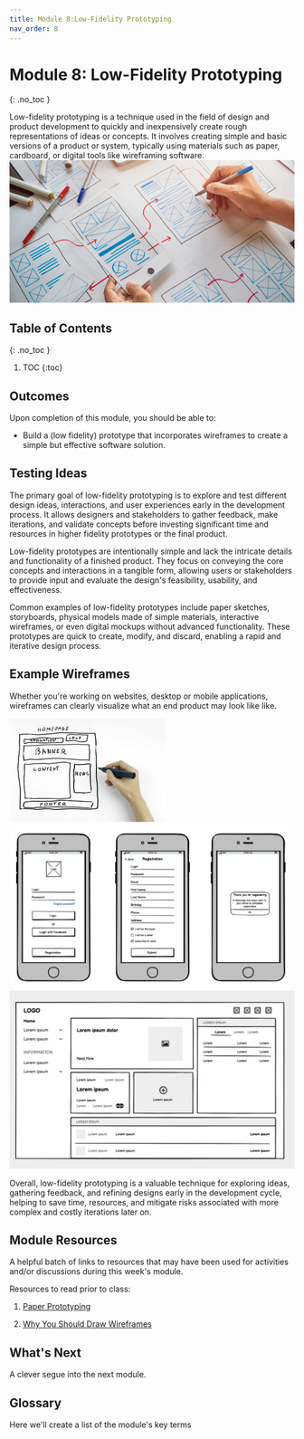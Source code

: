 ```yaml
---
title: Module 8:Low-Fidelity Prototyping
nav_order: 8
---
```


<!-- prettier-ignore-start -->

# Module 8: Low-Fidelity Prototyping
{: .no_toc }

Low-fidelity prototyping is a technique used in the field of design and product development to quickly and inexpensively create rough representations of ideas or concepts. It involves creating simple and basic versions of a product or system, typically using materials such as paper, cardboard, or digital tools like wireframing software. ![Protoyping](proto.PNG)

## Table of Contents
{: .no_toc }

1. TOC
{:toc}

<!-- prettier-ignore-end -->

## Outcomes

Upon completion of this module, you should be able to:

- Build a (low fidelity) prototype that incorporates wireframes to create a simple but effective software solution.

## Testing Ideas

The primary goal of low-fidelity prototyping is to explore and test different design ideas, interactions, and user experiences early in the development process. It allows designers and stakeholders to gather feedback, make iterations, and validate concepts before investing significant time and resources in higher fidelity prototypes or the final product.

Low-fidelity prototypes are intentionally simple and lack the intricate details and functionality of a finished product. They focus on conveying the core concepts and interactions in a tangible form, allowing users or stakeholders to provide input and evaluate the design's feasibility, usability, and effectiveness.

Common examples of low-fidelity prototypes include paper sketches, storyboards, physical models made of simple materials, interactive wireframes, or even digital mockups without advanced functionality. These prototypes are quick to create, modify, and discard, enabling a rapid and iterative design process.

## Example Wireframes

Whether you're working on websites, desktop or mobile applications, wireframes can clearly visualize what an end product may look like like.

![homepage](homepage.PNG)
![account-setup](account-setup-wireframe.png)
![fulllayout](fulllayout.jpg)

Overall, low-fidelity prototyping is a valuable technique for exploring ideas, gathering feedback, and refining designs early in the development cycle, helping to save time, resources, and mitigate risks associated with more complex and costly iterations later on.

## Module Resources

A helpful batch of links to resources that may have been used for activities and/or discussions during this week's module.

Resources to read prior to class:

1. [Paper Prototyping](https://www.nngroup.com/articles/paper-prototyping/)

1. [Why You Should Draw Wireframes](https://www.nngroup.com/articles/draw-wireframe-even-if-you-cant-draw/)

## What's Next

A clever segue into the next module.

## Glossary

Here we'll create a list of the module's key terms
